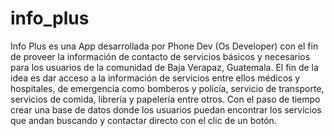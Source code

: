 # info_plus
Info Plus es una App desarrollada por Phone Dev (Os Developer) con el fin de proveer la información de contacto de servicios básicos y necesarios para los usuarios de la comunidad de Baja Verapaz, Guatemala. El fin de la idea es dar acceso a la información de servicios entre ellos médicos y hospitales, de emergencia como bomberos y policía, servicio de transporte, servicios de comida, librería y papelería entre otros. Con el paso de tiempo crear una base de datos donde los usuarios puedan encontrar los servicios que andan buscando y contactar directo con el clic de un botón.
